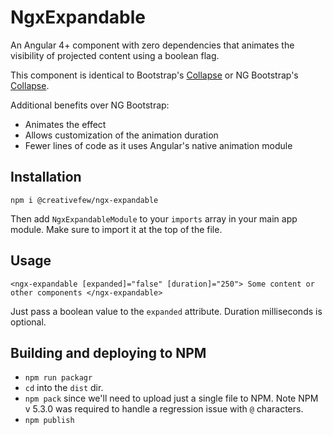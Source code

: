 # NgxExpandable

An Angular 4+ component with zero dependencies that animates the visibility of projected content using a boolean flag.

This component is identical to Bootstrap's [Collapse](https://getbootstrap.com/docs/4.0/components/collapse/#content) or NG Bootstrap's [Collapse](https://ng-bootstrap.github.io/#/components/collapse/examples).

Additional benefits over NG Bootstrap:

* Animates the effect
* Allows customization of the animation duration
* Fewer lines of code as it uses Angular's native animation module

## Installation

`npm i @creativefew/ngx-expandable`

Then add `NgxExpandableModule` to your `imports` array in your main app module.  Make sure to import it at the top of the file.

## Usage

`<ngx-expandable [expanded]="false" [duration]="250"> Some content or other components </ngx-expandable>`

Just pass a boolean value to the `expanded` attribute.  Duration milliseconds is optional.

## Building and deploying to NPM

* `npm run packagr`
* `cd` into the `dist` dir.
* `npm pack` since we'll need to upload just a single file to NPM. Note NPM v 5.3.0 was required to handle a regression issue with `@` characters.
* `npm publish`
